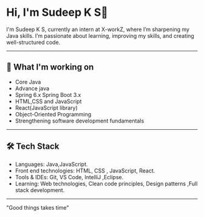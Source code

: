 # Hi, I'm Sudeep K S👋  

I'm Sudeep K S, currently an intern at X-workZ, where I’m sharpening my Java skills. I’m passionate about learning, improving my skills, and creating well-structured code.



---

## 🌱 What I'm working on

- Core Java
- Advance java
- Spring 6.x Spring Boot 3.x
- HTML,CSS and JavaScript
- React(JavaScript library)
- Object-Oriented Programming  
- Strengthening software development fundamentals

---

## 🛠 Tech Stack

- Languages: Java,JavaScript.
- Front end technologies:  HTML, CSS , JavaScript, React.
- Tools & IDEs: Git, VS Code, IntelliJ ,Eclipse.
- Learning: Web technologies, Clean code principles, Design patterns ,Full stack development.

---

"Good things takes time"

